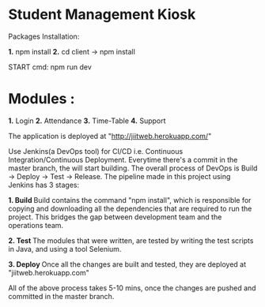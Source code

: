 # Student Management Kiosk

Packages Installation:

<b>1.</b> npm install
<b>2.</b> cd client -> npm install

START cmd:
npm run dev

# Modules : 
<b>1.</b> Login
<b>2.</b> Attendance
<b>3.</b> Time-Table
<b>4.</b> Support

The application is deployed at "http://jiitweb.herokuapp.com/"

Use Jenkins(a DevOps tool) for CI/CD i.e. Continuous Integration/Continuous Deployment. Everytime there's a commit in the master branch, the will start building. The overall process of DevOps is Build -> Deploy -> Test -> Release. The pipeline made in this project using Jenkins has 3 stages:

<b> 1. Build </b>
Build contains the command "npm install", which is responsible for copying and downloading all the dependencies that are required to run the project. This bridges the gap between development team and the operations team.

<b> 2. Test </b>
The modules that were written, are tested by writing the test scripts in Java, and using a tool Selenium.

<b> 3. Deploy </b>
Once all the changes are built and tested, they are deployed at "jiitweb.herokuapp.com" 

All of the above process takes 5-10 mins, once the changes are pushed and committed in the master branch.



